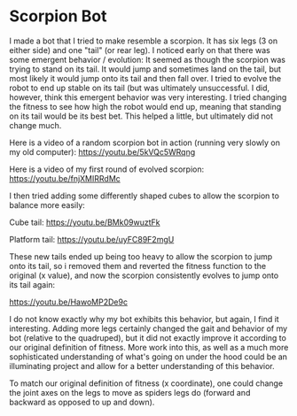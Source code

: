 # Scorpion Bot

I made a bot that I tried to make resemble a scorpion. It has six legs (3 on either side) and one "tail" (or rear leg). I noticed early on that there was some emergent behavior / evolution: It seemed as though the scorpion was trying to stand on its tail. It would jump and sometimes land on the tail, but most likely it would jump onto its tail and then fall over. I tried to evolve the robot to end up stable on its tail (but was ultimately unsuccessful. I did, however, think this emergent behavior was very interesting. I tried changing the fitness to see how high the robot would end up, meaning that standing on its tail would be its best bet. This helped a little, but ultimately did not change much.




Here is a video of a random scorpion bot in action (running very slowly on my old computer): https://youtu.be/5kVQc5WRqng

Here is a video of my first round of evolved scorpion: https://youtu.be/fnjXMIRRdMc




I then tried adding some differently shaped cubes to allow the scorpion to balance more easily:

Cube tail: https://youtu.be/BMk09wuztFk

Platform tail: https://youtu.be/uyFC89F2mgU

These new tails ended up being too heavy to allow the scorpion to jump onto its tail, so i removed them and reverted the fitness function to the original (x value), and now the scorpion consistently evolves to jump onto its tail again:

https://youtu.be/HawoMP2De9c




I do not know exactly why my bot exhibits this behavior, but again, I find it interesting. Adding more legs certainly changed the gait and behavior of my bot (relative to the quadruped), but it did not exactly improve it according to our original definition of fitness. More work into this, as well as a much more sophisticated understanding of what's going on under the hood could be an illuminating project and allow for a better understanding of this behavior.




To match our original definition of fitness (x coordinate), one could change the joint axes on the legs to move as spiders legs do (forward and backward as opposed to up and down). 








